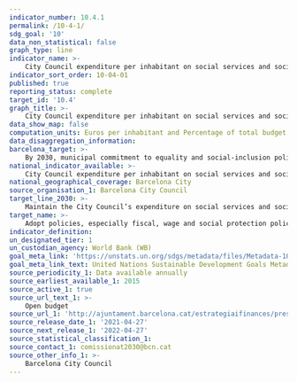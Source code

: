 ```yaml
---
indicator_number: 10.4.1
permalink: /10-4-1/
sdg_goal: '10'
data_non_statistical: false
graph_type: line
indicator_name: >-
    City Council expenditure per inhabitant on social services and social promotion, calculated based on functional unit 23 of the liquidated municipal budget
indicator_sort_order: 10-04-01
published: true
reporting_status: complete
target_id: '10.4'
graph_title: >-
    City Council expenditure per inhabitant on social services and social promotion, calculated based on functional unit 23 of the liquidated municipal budget
data_show_map: false
computation_units: Euros per inhabitant and Percentage of total budget
data_disaggregation_information:
barcelona_target: >-
    By 2030, municipal commitment to equality and social-inclusion policies 
national_indicator_available: >-
    City Council expenditure per inhabitant on social services and social promotion, calculated based on functional unit 23 of the liquidated municipal budget
national_geographical_coverage: Barcelona City
source_organisation_1: Barcelona City Council
target_line_2030: >-
    Maintain the City Council’s expenditure on social services and social promotion with the necessary resources. Target value 2030: To be determined
target_name: >-
    Adopt policies, especially fiscal, wage and social protection policies, and progressively achieve greater equality
indicator_definition:
un_designated_tier: 1
un_custodian_agency: World Bank (WB)
goal_meta_link: 'https://unstats.un.org/sdgs/metadata/files/Metadata-10-04-01.pdf'
goal_meta_link_text: United Nations Sustainable Development Goals Metadata (pdf 894kB)
source_periodicity_1: Data available annually
source_earliest_available_1: 2015
source_active_1: true
source_url_text_1: >-
    Open budget 
source_url_1: 'http://ajuntament.barcelona.cat/estrategiaifinances/pressupostobert/ca/'
source_release_date_1: '2021-04-27'
source_next_release_1: '2022-04-27'
source_statistical_classification_1: 
source_contact_1: comissionat2030@bcn.cat
source_other_info_1: >-
    Barcelona City Council
---
```

